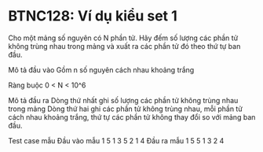 # BTNC128: Ví dụ kiểu set 1

Cho một mảng số nguyên có N phần tử. Hãy đếm số lượng các phần tử không trùng nhau trong mảng và xuất ra các phần tử đó theo thứ tự ban đầu.

Mô tả đầu vào
Gồm n số nguyên cách nhau khoảng trắng

Ràng buộc
0 < N < 10^6

Mô tả đầu ra
Dòng thứ nhất ghi số lượng các phần tử không trùng nhau trong mảng
Dòng thứ hai ghi các phần tử không trùng nhau, mỗi phần tử cách nhau khoảng trắng, thứ tự các phần tử không thay đổi so với mảng ban đầu.

Test case mẫu
Đầu vào mẫu 1
5 1 3 5 2 1 4
Đầu ra mẫu 1
5
5 1 3 2 4 